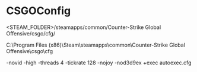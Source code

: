 # CSGOConfig

<STEAM_FOLDER>/steamapps/common/Counter-Strike Global Offensive/csgo/cfg/

C:\Program Files (x86)\Steam\steamapps\common\Counter-Strike Global Offensive\csgo\cfg

-novid -high -threads 4 -tickrate 128 -nojoy -nod3d9ex +exec autoexec.cfg
